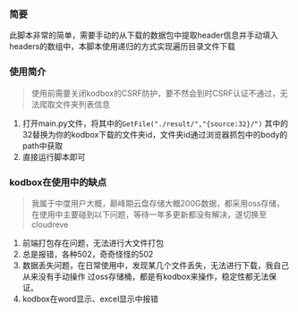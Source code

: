 ### 简要
此脚本非常的简单，需要手动的从下载的数据包中提取header信息并手动填入headers的数组中，本脚本使用递归的方式实现遍历目录文件下载

### 使用简介
> 使用前需要关闭kodbox的CSRF防护，要不然会到时CSRF认证不通过，无法爬取文件夹列表信息
1. 打开main.py文件，将其中的`GetFile("./result/","{source:32}/")` 其中的32替换为你的kodbox下载的文件夹id，文件夹id通过浏览器抓包中的body的path中获取
2. 直接运行脚本即可

### kodbox在使用中的缺点
> 我属于中度用户大概，巅峰期云盘存储大概200G数据，都采用oss存储，在使用中主要碰到以下问题，等待一年多更新都没有解决，遂切换至cloudreve
1. 前端打包存在问题，无法进行大文件打包
2. 总是报错，各种502，奇奇怪怪的502
3. 数据丢失问题，在日常使用中，发现某几个文件丢失，无法进行下载，我自己从来没有手动操作 过oss存储桶，都是有kodbox来操作，稳定性都无法保证。
4. kodbox在word显示、excel显示中报错
